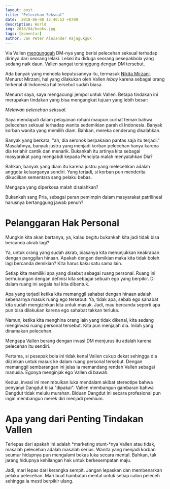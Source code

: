 ```yaml
---
layout: post
title: "Pelecehan Seksual"
date:  2018-06-08 12:40:52 +0700
description: World
img: 2018/04/books.jpg
tags: [komentar]
author: Jan Peter Alexander Rajagukguk
---
```


Via Vallen [mengunggah](https://m.cnnindonesia.com/hiburan/20180606153529-234-304006/via-vallen-ungkap-alasan-sebar-dm-pelecehan-seksual) DM-nya yang berisi pelecehan seksual terhadap dirinya dari seorang lelaki. Lelaki itu diduga seorang pesepakbola yang sedang naik daun. Vallen sangat tersinggung dengan DM tersebut.

Ada banyak yang mencela keputusannya itu, termasuk [Nikita Mirzani](https://www.google.co.id/amp/s/m.liputan6.com/amp/3553422/nikita-mirzani-curiga-via-vallen-punya-hubungan-dengan-pesepak-bola-terkenal). Menurut Mirzani, hal yang dilakukan oleh Vallen *lebay* karena sebagai orang terkenal di Indonesia hal tersebut sudah biasa.

Menurut saya, saya mengacungi jempol untuk Vallen. Betapa tindakan ini merupakan tindakan yang bisa mengangkat tujuan yang lebih besar:

*Melawan pelecehan seksual.*

Saya mendapati dalam pelayanan rohani maupun curhat teman bahwa pelecehan seksual terhadap wanita sedemikian parah di Indonesia. Banyak korban wanita yang memilih diam. Bahkan, mereka cenderung disalahkan.

Banyak yang berkata, "ah, dia seronok berpakaian pantas saja itu terjadi." Masalahnya, banyak justru yang menjadi korban pelecehan hanya karena dia terlahir cantik dan menarik. Bukankah itu artinya kita sebagai masyarakat yang mengabdi kepada Pencipta malah menyalahkan Dia?

Bahkan, banyak yang diam itu karena justru yang melecehkan adalah anggota keluarganya sendiri. Yang terjadi, si korban pun menderita dikucilkan sementara sang pelaku bebas.

Mengapa yang diperkosa malah disalahkan?

Bukankah sang Pria, sebagai peran pemimpin dalam masyarakat patrilineal harusnya bertanggung jawab penuh?

# Pelanggaran Hak Personal


Mungkin kita akan bertanya, ya, kalau begitu bukankah kita jadi tidak bisa bercanda akrab lagi?

Ya, untuk orang yang sudah akrab, biasanya kita menunjukkan keakraban dengan panggilan hinaan. Apakah dengan demikian maka kita tidak boleh lagi bercanda demikian? Kita harus kaku satu sama lain.

Setiap kita memiliki apa yang disebut sebagai ruang personal. Ruang ini berhubungan dengan definisi kita sebagai sebuah ego yang berpikir. Di dalam ruang ini segala hal kita dibentuk.

Apa yang terjadi ketika kita memanggil sahabat dengan hinaan adalah sebenarnya masuk ruang ego tersebut. Ya, tidak apa, sebab ego sahabat kita sudah mengizinkan kita untuk masuk. Jadi, mau bercanda seperti apa pun bisa dilakukan karena ego sahabat takkan terluka.

Namun, ketika kita menghina orang lain yang tidak dikenal, kita sedang menginvasi ruang personal tersebut. Kita pun menjajah dia. Inilah yang dinamakan pelecehan.

Mengapa Vallen berang dengan invasi DM menjurus itu adalah karena pelecehan itu sendiri.

Pertama, si pesepak bola ini tidak kenal Vallen cukup dekat sehingga dia diizinkan untuk masuk ke dalam ruang personal tersebut. Dengan memanggil sembarangan ini jelas ia memandang rendah Vallen sebagai manusia. Egonya menginjak ego Vallen di bawah.

Kedua, invasi ini menimbulkan luka mendalam akibat stereotipe bahwa penyanyi Dangdut bisa "dipakai". Vallen membangun gambaran bahwa Dangdut tidak melulu murahan. Biduan Dangdut ini secara profesional pun ingin membangun merek diri menjadi premium.

# Apa yang dari Penting Tindakan Vallen

Terlepas dari apakah ini adalah *marketing stunt-*nya Vallen atau tidak, masalah pelecehan adalah masalah serius. Wanita yang menjadi korban seumur hidupnya pun mengalami bekas luka secara mental. Bahkan, tak jarang hidupnya kehilangan hak untuk berkesempatan maju.

Jadi, mari lepas dari kerangka sempit. Jangan lepaskan dan membenarkan pelaku pelecehan. Mari buat hambatan mental untuk setiap calon peleceh sehingga ia mesti berpikir ulang.